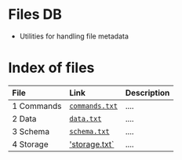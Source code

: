 # Files DB
* Utilities for handling file metadata

# Index of files 
| **File** | **Link** | **Description** |
|:--------------|:---------|:----------------|
| 1 Commands | [`commands.txt`](https://github.com/zvr/filesdb/blob/master/Notes/commands) | .... | |
| 2 Data | [`data.txt`](https://github.com/zvr/filesdb/blob/master/Notes/data) | .... | |
| 3 Schema | [`schema.txt`](https://github.com/zvr/filesdb/blob/master/Notes/schema) | .... | |
| 4 Storage | ['storage.txt`](https://github.com/zvr/filesdb/blob/master/Notes/storage) | .... | |
